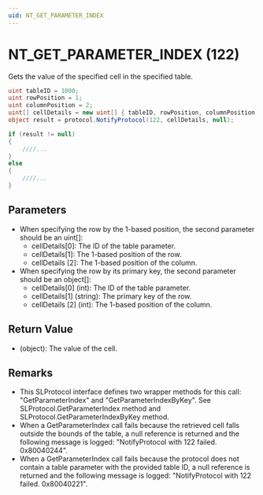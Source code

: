 ```yaml
---
uid: NT_GET_PARAMETER_INDEX
---
```


# NT_GET_PARAMETER_INDEX (122)

Gets the value of the specified cell in the specified table.

```csharp
uint tableID = 1000;
uint rowPosition = 1;
uint columnPosition = 2;
uint[] cellDetails = new uint[] { tableID, rowPosition, columnPosition };
object result = protocol.NotifyProtocol(122, cellDetails, null);

if (result != null)
{
    ////...
}
else
{
    ////...
}
```

## Parameters

- When specifying the row by the 1-based position, the second parameter should be an uint[]:
  - cellDetails[0]: The ID of the table parameter.
  - cellDetails[1]: The 1-based position of the row.
  - cellDetails [2]: The 1-based position of the column.
- When specifying the row by its primary key, the second parameter should be an object[]:
  - cellDetails[0] (int): The ID of the table parameter.
  - cellDetails[1] (string): The primary key of the row.
  - cellDetails [2] (int): The 1-based position of the column.

## Return Value

- (object): The value of the cell.

## Remarks

- This SLProtocol interface defines two wrapper methods for this call: "GetParameterIndex" and "GetParameterIndexByKey". See SLProtocol.GetParameterIndex method and SLProtocol.GetParameterIndexByKey method.
- When a GetParameterIndex call fails because the retrieved cell falls outside the bounds of the table, a null reference is returned and the following message is logged: "NotifyProtocol with 122 failed. 0x80040244".
- When a GetParameterIndex call fails because the protocol does not contain a table parameter with the provided table ID, a null reference is returned and the following message is logged: "NotifyProtocol with 122 failed. 0x80040221".
